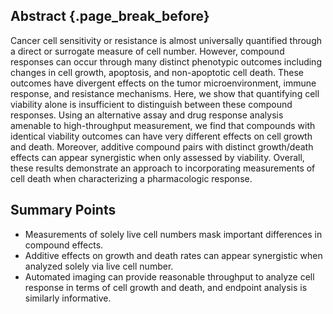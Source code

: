 ## Abstract {.page_break_before}

<!-- 150 word limit -->

Cancer cell sensitivity or resistance is almost universally quantified through a direct or surrogate measure of cell number. However, compound responses can occur through many distinct phenotypic outcomes including changes in cell growth, apoptosis, and non-apoptotic cell death. These outcomes have divergent effects on the tumor microenvironment, immune response, and resistance mechanisms. Here, we show that quantifying cell viability alone is insufficient to distinguish between these compound responses. Using an alternative assay and drug response analysis amenable to high-throughput measurement, we find that compounds with identical viability outcomes can have very different effects on cell growth and death. Moreover, additive compound pairs with distinct growth/death effects can appear synergistic when only assessed by viability. Overall, these results demonstrate an approach to incorporating measurements of cell death when characterizing a pharmacologic response.

## Summary Points

- Measurements of solely live cell numbers mask important differences in compound effects.
- Additive effects on growth and death rates can appear synergistic when analyzed solely via live cell number.
- Automated imaging can provide reasonable throughput to analyze cell response in terms of cell growth and death, and endpoint analysis is similarly informative.
